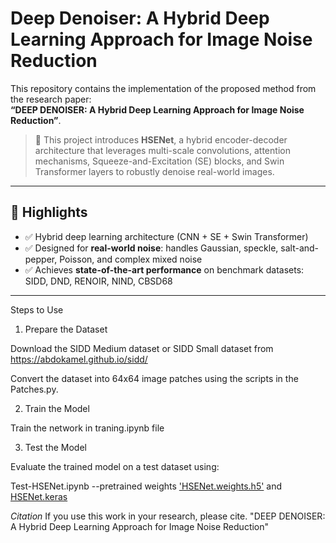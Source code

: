 # Deep Denoiser: A Hybrid Deep Learning Approach for Image Noise Reduction

This repository contains the implementation of the proposed method from the research paper:  
**“DEEP DENOISER: A Hybrid Deep Learning Approach for Image Noise Reduction”**.

> 📄 This project introduces **HSENet**, a hybrid encoder-decoder architecture that leverages multi-scale convolutions, attention mechanisms, Squeeze-and-Excitation (SE) blocks, and Swin Transformer layers to robustly denoise real-world images.

---

## 📌 Highlights

- ✅ Hybrid deep learning architecture (CNN + SE + Swin Transformer)
- ✅ Designed for **real-world noise**: handles Gaussian, speckle, salt-and-pepper, Poisson, and complex mixed noise
- ✅ Achieves **state-of-the-art performance** on benchmark datasets: SIDD, DND, RENOIR, NIND, CBSD68

---

Steps to Use

1. Prepare the Dataset

Download the SIDD Medium dataset or SIDD Small dataset from  https://abdokamel.github.io/sidd/

Convert the dataset into 64x64 image patches using the scripts in the Patches.py.

2. Train the Model

Train the network in traning.ipynb file

3. Test the Model

Evaluate the trained model on a test dataset using:

Test-HSENet.ipynb
--pretrained weights <a href="https://drive.google.com/file/d/1NrP-TrXpauZUUZT5bRoPu-3RJcDp3wg7/view?usp=share_link" > 'HSENet.weights.h5'</a> and <a href="https://drive.google.com/file/d/1HOOkkIHLQq725ut3i1myPyPama2wXdsd/view?usp=share_link" >HSENet.keras </a>

*Citation*
If you use this work in your research, please cite.
"DEEP DENOISER: A Hybrid Deep Learning Approach for Image Noise Reduction"

